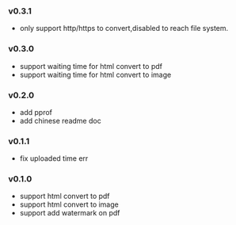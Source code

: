 ### v0.3.1
- only support http/https to convert,disabled to reach file system.
### v0.3.0
- support waiting time for html convert to pdf
- support waiting time for html convert to image
### v0.2.0
- add pprof
- add chinese readme doc
### v0.1.1
- fix uploaded time err
### v0.1.0
- support html convert to pdf
- support html convert to image
- support add watermark on pdf
